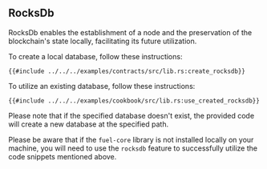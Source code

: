 ## RocksDb

RocksDb enables the establishment of a node and the preservation of the blockchain's state locally, facilitating its future utilization.

To create a local database, follow these instructions:

```rust,ignore
{{#include ../../../examples/contracts/src/lib.rs:create_rocksdb}}
```

To utilize an existing database, follow these instructions:

```rust,ignore
{{#include ../../../examples/cookbook/src/lib.rs:use_created_rocksdb}}
```
Please note that if the specified database doesn't exist, the provided code will create a new database at the specified path.

Please be aware that if the `fuel-core` library is not installed locally on your machine, you will need to use the `rocksdb` feature to successfully utilize the code snippets mentioned above.
